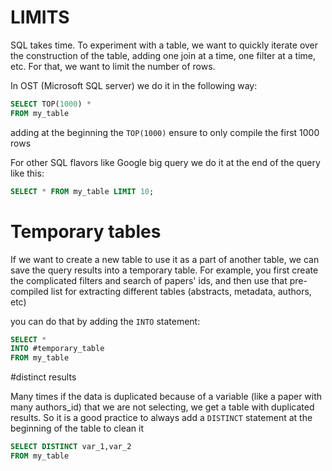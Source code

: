 # LIMITS

SQL takes time. To experiment with a table, we want to quickly iterate over the construction of the table, adding one join at a time, one filter at a time, etc. For that, we want to limit the number of rows.

In OST (Microsoft SQL server) we do it in the following way:

```SQL
SELECT TOP(1000) * 
FROM my_table
```

adding at the beginning the `TOP(1000)` ensure to only compile the first 1000 rows

For other SQL flavors like Google big query we do it at the end of the query like this:

```SQL
SELECT * FROM my_table LIMIT 10;
```


# Temporary tables

If we want to create a new table to use it as a part of another table, we can save the query results into a temporary table. For example, you first create the complicated filters and search of papers' ids, and then use that pre-compiled list for extracting different tables (abstracts, metadata, authors, etc)

you can do that by adding the `INTO`  statement:

```SQL
SELECT * 
INTO #temporary_table
FROM my_table 
```


#distinct results

Many times if the data is duplicated because of a variable (like a paper with many authors_id) that we are not selecting, we get a table with duplicated results. So it is a good practice to always add a `DISTINCT` statement at the beginning of the table to clean it

```SQL
SELECT DISTINCT var_1,var_2
FROM my_table 
```